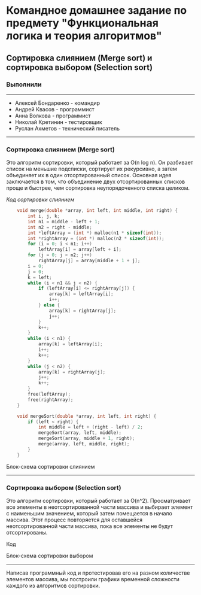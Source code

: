 # Командное домашнее задание по предмету "Функциональная логика и теория алгоритмов"
## Сортировка слиянием (Merge sort) и сортировка выбором (Selection sort)
### Выполнили

***

* Алексей Бондаренко - командир
* Андрей Квасов - программист
* Анна Волкова - программист
* Николай Кретинин - тестировщик
* Руслан Ахметов - технический писатель

***
### Сортировка слиянием (Merge sort)

Это алгоритм сортировки, который работает за O(n log n). 
Он разбивает список на меньшие подсписки, сортирует их рекурсивно, а затем объединяет их в один отсортированный список. 
Основная идея заключается в том, что объединение двух отсортированных списков проще и быстрее, чем сортировка неупорядоченного списка целиком.

*Код сортировки слиянием*
```c
    void merge(double *array, int left, int middle, int right) {
        int i, j, k;
        int n1 = middle - left + 1;
        int n2 = right - middle;
        int *leftArray = (int *) malloc(n1 * sizeof(int));
        int *rightArray = (int *) malloc(n2 * sizeof(int));
        for (i = 0; i < n1; i++)
            leftArray[i] = array[left + i];
        for (j = 0; j < n2; j++)
            rightArray[j] = array[middle + 1 + j];
        i = 0;
        j = 0;
        k = left;
        while (i < n1 && j < n2) {
            if (leftArray[i] <= rightArray[j]) {
                array[k] = leftArray[i];
                i++;
            } else {
                array[k] = rightArray[j];
                j++;
            }
            k++;
        }
        while (i < n1) {
            array[k] = leftArray[i];
            i++;
            k++;
        }
        while (j < n2) {
            array[k] = rightArray[j];
            j++;
            k++;
        }
        free(leftArray);
        free(rightArray);
    }

    void mergeSort(double *array, int left, int right) {
        if (left < right) {
            int middle = left + (right - left) / 2;
            mergeSort(array, left, middle);
            mergeSort(array, middle + 1, right);
            merge(array, left, middle, right);
        }
    }
```

Блок-схема сортировки слиянием

***
### Сортировка выбором (Selection sort)

Это алгоритм сортировки, который работает за O(n^2). 
Просматривает все элементы в неотсортированной части массива и выбирает элемент с наименьшим значением, который затем помещается в начало массива. 
Этот процесс повторяется для оставшейся неотсортированной части массива, пока все элементы не будут отсортированы.

Код

Блок-схема сортировки выбором

***

Написав программный код и протестировав его на разном количестве элементов массива, мы построили графики временной сложности каждого из алгоритмов сортировки.
